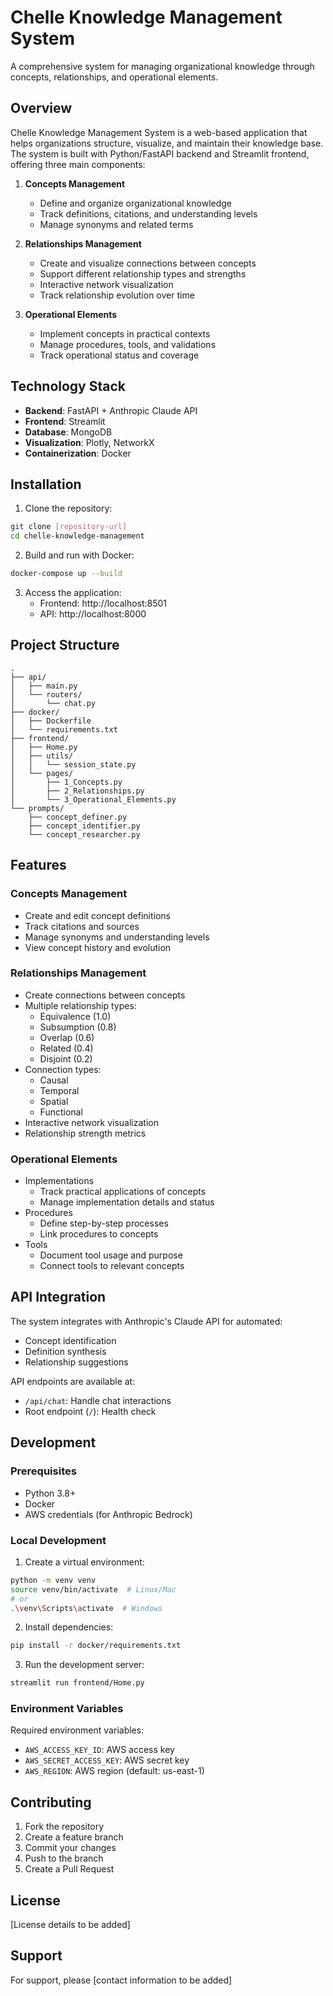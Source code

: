 # Chelle Knowledge Management System

A comprehensive system for managing organizational knowledge through concepts, relationships, and operational elements.

## Overview

Chelle Knowledge Management System is a web-based application that helps organizations structure, visualize, and maintain their knowledge base. The system is built with Python/FastAPI backend and Streamlit frontend, offering three main components:

1. **Concepts Management**

   - Define and organize organizational knowledge
   - Track definitions, citations, and understanding levels
   - Manage synonyms and related terms

2. **Relationships Management**

   - Create and visualize connections between concepts
   - Support different relationship types and strengths
   - Interactive network visualization
   - Track relationship evolution over time

3. **Operational Elements**
   - Implement concepts in practical contexts
   - Manage procedures, tools, and validations
   - Track operational status and coverage

## Technology Stack

- **Backend**: FastAPI + Anthropic Claude API
- **Frontend**: Streamlit
- **Database**: MongoDB
- **Visualization**: Plotly, NetworkX
- **Containerization**: Docker

## Installation

1. Clone the repository:

```bash
git clone [repository-url]
cd chelle-knowledge-management
```

2. Build and run with Docker:

```bash
docker-compose up --build
```

3. Access the application:
   - Frontend: http://localhost:8501
   - API: http://localhost:8000

## Project Structure

```
.
├── api/
│   ├── main.py
│   └── routers/
│       └── chat.py
├── docker/
│   ├── Dockerfile
│   └── requirements.txt
├── frontend/
│   ├── Home.py
│   ├── utils/
│   │   └── session_state.py
│   └── pages/
│       ├── 1_Concepts.py
│       ├── 2_Relationships.py
│       └── 3_Operational_Elements.py
└── prompts/
    ├── concept_definer.py
    ├── concept_identifier.py
    └── concept_researcher.py
```

## Features

### Concepts Management

- Create and edit concept definitions
- Track citations and sources
- Manage synonyms and understanding levels
- View concept history and evolution

### Relationships Management

- Create connections between concepts
- Multiple relationship types:
  - Equivalence (1.0)
  - Subsumption (0.8)
  - Overlap (0.6)
  - Related (0.4)
  - Disjoint (0.2)
- Connection types:
  - Causal
  - Temporal
  - Spatial
  - Functional
- Interactive network visualization
- Relationship strength metrics

### Operational Elements

- Implementations
  - Track practical applications of concepts
  - Manage implementation details and status
- Procedures
  - Define step-by-step processes
  - Link procedures to concepts
- Tools
  - Document tool usage and purpose
  - Connect tools to relevant concepts

## API Integration

The system integrates with Anthropic's Claude API for automated:

- Concept identification
- Definition synthesis
- Relationship suggestions

API endpoints are available at:

- `/api/chat`: Handle chat interactions
- Root endpoint (`/`): Health check

## Development

### Prerequisites

- Python 3.8+
- Docker
- AWS credentials (for Anthropic Bedrock)

### Local Development

1. Create a virtual environment:

```bash
python -m venv venv
source venv/bin/activate  # Linux/Mac
# or
.\venv\Scripts\activate  # Windows
```

2. Install dependencies:

```bash
pip install -r docker/requirements.txt
```

3. Run the development server:

```bash
streamlit run frontend/Home.py
```

### Environment Variables

Required environment variables:

- `AWS_ACCESS_KEY_ID`: AWS access key
- `AWS_SECRET_ACCESS_KEY`: AWS secret key
- `AWS_REGION`: AWS region (default: us-east-1)

## Contributing

1. Fork the repository
2. Create a feature branch
3. Commit your changes
4. Push to the branch
5. Create a Pull Request

## License

[License details to be added]

## Support

For support, please [contact information to be added]
